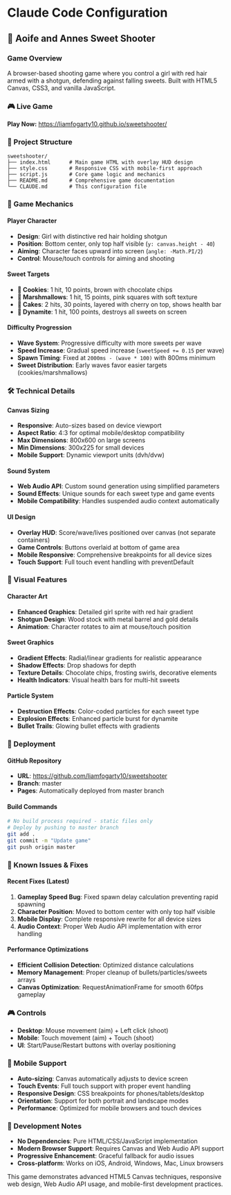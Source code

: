 # Claude Code Configuration

## 🍭 Aoife and Annes Sweet Shooter

### Game Overview
A browser-based shooting game where you control a girl with red hair armed with a shotgun, defending against falling sweets. Built with HTML5 Canvas, CSS3, and vanilla JavaScript.

### 🎮 Live Game
**Play Now:** https://liamfogarty10.github.io/sweetshooter/

### 📁 Project Structure
```
sweetshooter/
├── index.html      # Main game HTML with overlay HUD design
├── style.css       # Responsive CSS with mobile-first approach
├── script.js       # Core game logic and mechanics
├── README.md       # Comprehensive game documentation
└── CLAUDE.md       # This configuration file
```

### 🎯 Game Mechanics

#### Player Character
- **Design**: Girl with distinctive red hair holding shotgun
- **Position**: Bottom center, only top half visible (`y: canvas.height - 40`)
- **Aiming**: Character faces upward into screen (`angle: -Math.PI/2`)
- **Control**: Mouse/touch controls for aiming and shooting

#### Sweet Targets
- **🍪 Cookies**: 1 hit, 10 points, brown with chocolate chips
- **🧀 Marshmallows**: 1 hit, 15 points, pink squares with soft texture
- **🍰 Cakes**: 2 hits, 30 points, layered with cherry on top, shows health bar
- **🧨 Dynamite**: 1 hit, 100 points, destroys all sweets on screen

#### Difficulty Progression
- **Wave System**: Progressive difficulty with more sweets per wave
- **Speed Increase**: Gradual speed increase (`sweetSpeed += 0.15` per wave)
- **Spawn Timing**: Fixed at `2000ms - (wave * 100)` with 800ms minimum
- **Sweet Distribution**: Early waves favor easier targets (cookies/marshmallows)

### 🛠️ Technical Details

#### Canvas Sizing
- **Responsive**: Auto-sizes based on device viewport
- **Aspect Ratio**: 4:3 for optimal mobile/desktop compatibility
- **Max Dimensions**: 800x600 on large screens
- **Min Dimensions**: 300x225 for small devices
- **Mobile Support**: Dynamic viewport units (dvh/dvw)

#### Sound System
- **Web Audio API**: Custom sound generation using simplified parameters
- **Sound Effects**: Unique sounds for each sweet type and game events
- **Mobile Compatibility**: Handles suspended audio context automatically

#### UI Design
- **Overlay HUD**: Score/wave/lives positioned over canvas (not separate containers)
- **Game Controls**: Buttons overlaid at bottom of game area
- **Mobile Responsive**: Comprehensive breakpoints for all device sizes
- **Touch Support**: Full touch event handling with preventDefault

### 🎨 Visual Features

#### Character Art
- **Enhanced Graphics**: Detailed girl sprite with red hair gradient
- **Shotgun Design**: Wood stock with metal barrel and gold details
- **Animation**: Character rotates to aim at mouse/touch position

#### Sweet Graphics
- **Gradient Effects**: Radial/linear gradients for realistic appearance
- **Shadow Effects**: Drop shadows for depth
- **Texture Details**: Chocolate chips, frosting swirls, decorative elements
- **Health Indicators**: Visual health bars for multi-hit sweets

#### Particle System
- **Destruction Effects**: Color-coded particles for each sweet type
- **Explosion Effects**: Enhanced particle burst for dynamite
- **Bullet Trails**: Glowing bullet effects with gradients

### 🚀 Deployment

#### GitHub Repository
- **URL**: https://github.com/liamfogarty10/sweetshooter
- **Branch**: master
- **Pages**: Automatically deployed from master branch

#### Build Commands
```bash
# No build process required - static files only
# Deploy by pushing to master branch
git add .
git commit -m "Update game"
git push origin master
```

### 🐛 Known Issues & Fixes

#### Recent Fixes (Latest)
1. **Gameplay Speed Bug**: Fixed spawn delay calculation preventing rapid spawning
2. **Character Position**: Moved to bottom center with only top half visible
3. **Mobile Display**: Complete responsive rewrite for all device sizes
4. **Audio Context**: Proper Web Audio API implementation with error handling

#### Performance Optimizations
- **Efficient Collision Detection**: Optimized distance calculations
- **Memory Management**: Proper cleanup of bullets/particles/sweets arrays
- **Canvas Optimization**: RequestAnimationFrame for smooth 60fps gameplay

### 🎮 Controls
- **Desktop**: Mouse movement (aim) + Left click (shoot)
- **Mobile**: Touch movement (aim) + Touch (shoot)
- **UI**: Start/Pause/Restart buttons with overlay positioning

### 📱 Mobile Support
- **Auto-sizing**: Canvas automatically adjusts to device screen
- **Touch Events**: Full touch support with proper event handling
- **Responsive Design**: CSS breakpoints for phones/tablets/desktop
- **Orientation**: Support for both portrait and landscape modes
- **Performance**: Optimized for mobile browsers and touch devices

### 🔧 Development Notes
- **No Dependencies**: Pure HTML/CSS/JavaScript implementation
- **Modern Browser Support**: Requires Canvas and Web Audio API support
- **Progressive Enhancement**: Graceful fallback for audio issues
- **Cross-platform**: Works on iOS, Android, Windows, Mac, Linux browsers

This game demonstrates advanced HTML5 Canvas techniques, responsive web design, Web Audio API usage, and mobile-first development practices.